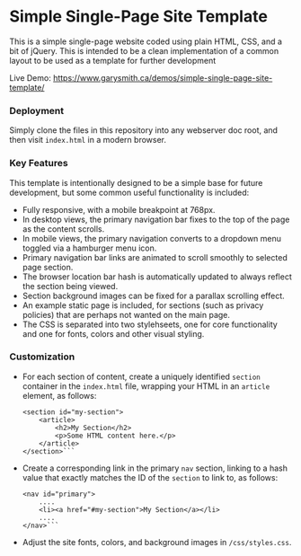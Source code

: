 # Simple Single-Page Site Template

This is a simple single-page website coded using plain HTML, CSS, and a bit of jQuery. This is intended to be a clean implementation of a common layout to be used as a template for further development

Live Demo: https://www.garysmith.ca/demos/simple-single-page-site-template/

### Deployment
Simply clone the files in this repository into any webserver doc root, and then visit `index.html` in a modern browser.

### Key Features
This template is intentionally designed to be a simple base for future development, but some common useful functionality is included:
- Fully responsive, with a mobile breakpoint at 768px.
- In desktop views, the primary navigation bar fixes to the top of the page as the content scrolls.
- In mobile views, the primary navigation converts to a dropdown menu toggled via a hamburger menu icon.
- Primary navigation bar links are animated to scroll smoothly to selected page section.
- The browser location bar hash is automatically updated to always reflect the section being viewed.
- Section background images can be fixed for a parallax scrolling effect.
- An example static page is included, for sections (such as privacy policies) that are perhaps not wanted on the main page.
- The CSS is separated into two stylehseets, one for core functionality and one for fonts, colors and other visual styling.

### Customization

- For each section of content, create a uniquely identified `section` container in the `index.html` file, wrapping your HTML in an `article` element, as follows:

    ```
    <section id="my-section">
		<article>
		    <h2>My Section</h2>
		    <p>Some HTML content here.</p>
		</article>
	</section>```
- Create a corresponding link in the primary `nav` section, linking to a hash value that exactly matches the ID of the `section` to link to, as follows:
    ```
    <nav id="primary">
        ....
		<li><a href="#my-section">My Section</a></li>
		....
	</nav>```
- Adjust the site fonts, colors, and background images in `/css/styles.css`.
	
